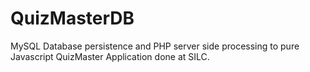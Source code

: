 # QuizMasterDB
MySQL Database persistence and PHP server side processing to pure Javascript QuizMaster Application done at SILC.
